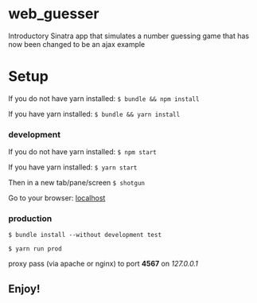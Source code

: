 # web_guesser
Introductory Sinatra app that simulates a number guessing game that has now been changed to be an ajax example

# Setup

  If you do not have yarn installed:
  `$ bundle && npm install`

  If you have yarn installed:
  `$ bundle && yarn install`

### development

  If you do not have yarn installed:
  `$ npm start`

  If you have yarn installed:
  `$ yarn start`

  Then in a new tab/pane/screen
  `$ shotgun`

  Go to your browser: [localhost](http://localhost:9393)

### production

  `$ bundle install --without development test`

  `$ yarn run prod`

  proxy pass (via apache or nginx) to port **4567** on *127.0.0.1*

## Enjoy!

